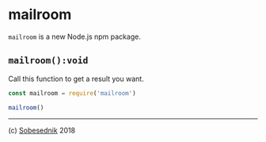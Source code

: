 # mailroom

`mailroom` is a new Node.js npm package.

## `mailroom():void`

Call this function to get a result you want.

```js
const mailroom = require('mailroom')

mailroom()
```

---

(c) [Sobesednik][1] 2018

[1]: https://mnpjs.org
